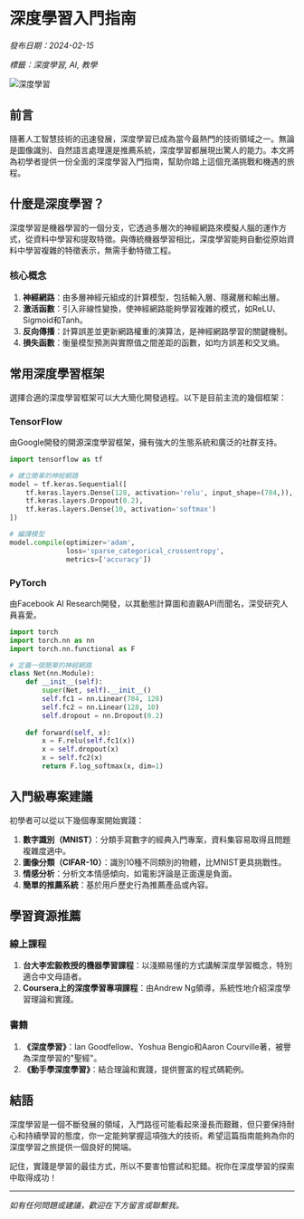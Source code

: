 # 深度學習入門指南

*發布日期：2024-02-15*

*標籤：深度學習, AI, 教學*

![深度學習](https://cdn-icons-png.flaticon.com/512/2103/2103633.png)

## 前言

隨著人工智慧技術的迅速發展，深度學習已成為當今最熱門的技術領域之一。無論是圖像識別、自然語言處理還是推薦系統，深度學習都展現出驚人的能力。本文將為初學者提供一份全面的深度學習入門指南，幫助你踏上這個充滿挑戰和機遇的旅程。

## 什麼是深度學習？

深度學習是機器學習的一個分支，它透過多層次的神經網路來模擬人腦的運作方式，從資料中學習和提取特徵。與傳統機器學習相比，深度學習能夠自動從原始資料中學習複雜的特徵表示，無需手動特徵工程。

### 核心概念

1. **神經網路**：由多層神經元組成的計算模型，包括輸入層、隱藏層和輸出層。
2. **激活函數**：引入非線性變換，使神經網路能夠學習複雜的模式，如ReLU、Sigmoid和Tanh。
3. **反向傳播**：計算誤差並更新網路權重的演算法，是神經網路學習的關鍵機制。
4. **損失函數**：衡量模型預測與實際值之間差距的函數，如均方誤差和交叉熵。

## 常用深度學習框架

選擇合適的深度學習框架可以大大簡化開發過程。以下是目前主流的幾個框架：

### TensorFlow

由Google開發的開源深度學習框架，擁有強大的生態系統和廣泛的社群支持。

```python
import tensorflow as tf

# 建立簡單的神經網路
model = tf.keras.Sequential([
    tf.keras.layers.Dense(128, activation='relu', input_shape=(784,)),
    tf.keras.layers.Dropout(0.2),
    tf.keras.layers.Dense(10, activation='softmax')
])

# 編譯模型
model.compile(optimizer='adam',
              loss='sparse_categorical_crossentropy',
              metrics=['accuracy'])
```

### PyTorch

由Facebook AI Research開發，以其動態計算圖和直觀API而聞名，深受研究人員喜愛。

```python
import torch
import torch.nn as nn
import torch.nn.functional as F

# 定義一個簡單的神經網路
class Net(nn.Module):
    def __init__(self):
        super(Net, self).__init__()
        self.fc1 = nn.Linear(784, 128)
        self.fc2 = nn.Linear(128, 10)
        self.dropout = nn.Dropout(0.2)
        
    def forward(self, x):
        x = F.relu(self.fc1(x))
        x = self.dropout(x)
        x = self.fc2(x)
        return F.log_softmax(x, dim=1)
```

## 入門級專案建議

初學者可以從以下幾個專案開始實踐：

1. **數字識別（MNIST）**：分類手寫數字的經典入門專案，資料集容易取得且問題複雜度適中。
2. **圖像分類（CIFAR-10）**：識別10種不同類別的物體，比MNIST更具挑戰性。
3. **情感分析**：分析文本情感傾向，如電影評論是正面還是負面。
4. **簡單的推薦系統**：基於用戶歷史行為推薦產品或內容。

## 學習資源推薦

### 線上課程

1. **台大李宏毅教授的機器學習課程**：以淺顯易懂的方式講解深度學習概念，特別適合中文母語者。
2. **Coursera上的深度學習專項課程**：由Andrew Ng領導，系統性地介紹深度學習理論和實踐。

### 書籍

1. **《深度學習》**：Ian Goodfellow、Yoshua Bengio和Aaron Courville著，被譽為深度學習的"聖經"。
2. **《動手學深度學習》**：結合理論和實踐，提供豐富的程式碼範例。

## 結語

深度學習是一個不斷發展的領域，入門路徑可能看起來漫長而艱難，但只要保持耐心和持續學習的態度，你一定能夠掌握這項強大的技術。希望這篇指南能夠為你的深度學習之旅提供一個良好的開端。

記住，實踐是學習的最佳方式，所以不要害怕嘗試和犯錯。祝你在深度學習的探索中取得成功！

---

*如有任何問題或建議，歡迎在下方留言或聯繫我。* 